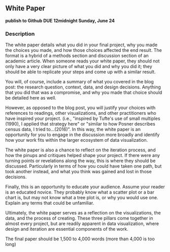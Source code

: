 ## White Paper

**publish to Github DUE 12midnight Sunday, June 24**

### Description

The white paper details what you did in your final project, why you made the choices you made, and how those choices affected the end result. The format is a hybrid of a methods section and discussion section of an academic article. When someone reads your white paper, they should not only have a very clear picture of what you did and why you did it; they should be able to replicate your steps and come up with a similar result. 

You will, of course, include a summary of what you covered in the blog post: the research question, context, data, and design decisions. Anything that you did that was a compromise, and why you made that choice should be detailed here as well.

However, as opposed to the blog post, you will justify your choices with references to readings, other visualizations, and other practitioners who have inspired your project. (i.e., "inspired by Tufte's use of small multiples (1990), I applied that strategy here" or "similar to how Posner describes census data, I tried to...(2016)". In this way, the white paper is an opportunity for you to engage in the discussion more broadly and identify how your work fits within the larger ecosystem of data visualization. 

The white paper is also a chance to reflect on the iteration process, and how the pinups and critiques helped shape your project. If there were any turning points or revelations along the way, this is where they should be discussed. Particularly in terms of how you could have taken one path, but took another instead, and what you think was gained and lost in those decisions. 

Finally, this is an opportunity to educate your audience. Assume your reader is an educated novice. They probably know what a scatter plot or a bar chart is, but may not know what a tree plot is, or why you would use one. Explain any terms that could be unfamiliar. 

Ultimately, the white paper serves as a reflection on the visualizations, the data, and the process of creating. These three pillars come together in almost every project, but are readily apparent in data visualization, where design and iteration are essential components of the work.

The final paper should be 1,500 to 4,000 words (more than 4,000 is too long)